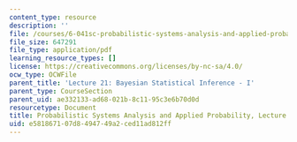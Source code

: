 ```yaml
---
content_type: resource
description: ''
file: /courses/6-041sc-probabilistic-systems-analysis-and-applied-probability-fall-2013/e581867107d8494749a2ced11ad812ff_MIT6_041SCF13_L21.pdf
file_size: 647291
file_type: application/pdf
learning_resource_types: []
license: https://creativecommons.org/licenses/by-nc-sa/4.0/
ocw_type: OCWFile
parent_title: 'Lecture 21: Bayesian Statistical Inference - I'
parent_type: CourseSection
parent_uid: ae332133-ad68-021b-8c11-95c3e6b70d0d
resourcetype: Document
title: Probabilistic Systems Analysis and Applied Probability, Lecture 21
uid: e5818671-07d8-4947-49a2-ced11ad812ff
---
```

